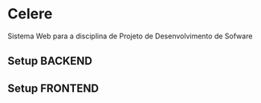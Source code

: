 # Celere

Sistema Web para a disciplina de Projeto de Desenvolvimento de Sofware

## Setup BACKEND


## Setup FRONTEND
